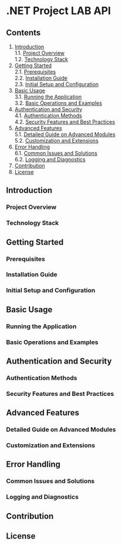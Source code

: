 # .NET Project LAB API

## Contents
1. [Introduction](#introduction) <br>
   1.1. [Project Overview](#project-overview) <br>
   1.2. [Technology Stack](#technology-stack) <br>
2. [Getting Started](#getting-started) <br>
   2.1. [Prerequisites](#prerequisites) <br>
   2.2. [Installation Guide](#installation-guide) <br>
   2.3. [Initial Setup and Configuration](#initial-setup-and-configuration) <br>
3. [Basic Usage](#basic-usage) <br>
   3.1. [Running the Application](#running-the-application) <br>
   3.2. [Basic Operations and Examples](#basic-operations-and-examples) <br>
4. [Authentication and Security](#authentication-and-security) <br>
   4.1. [Authentication Methods](#authentication-methods) <br>
   4.2. [Security Features and Best Practices](#security-features-and-best-practices)<br>
5. [Advanced Features](#advanced-features) <br>
   5.1. [Detailed Guide on Advanced Modules](#detailed-guide-on-advanced-modules) <br>
   5.2. [Customization and Extensions](#customization-and-extensions) <br>
6. [Error Handling](#error-handling) <br>
   6.1. [Common Issues and Solutions](#common-issues-and-solutions) <br>
   6.2. [Logging and Diagnostics](#logging-and-diagnostics)<br>
7. [Contribution](#contribution)
8. [License](#license)

## Introduction
### Project Overview


### Technology Stack


## Getting Started
### Prerequisites
### Installation Guide
### Initial Setup and Configuration
## Basic Usage
### Running the Application
### Basic Operations and Examples

## Authentication and Security
### Authentication Methods
### Security Features and Best Practices

## Advanced Features
### Detailed Guide on Advanced Modules
### Customization and Extensions

## Error Handling
### Common Issues and Solutions
### Logging and Diagnostics

## Contribution

## License
